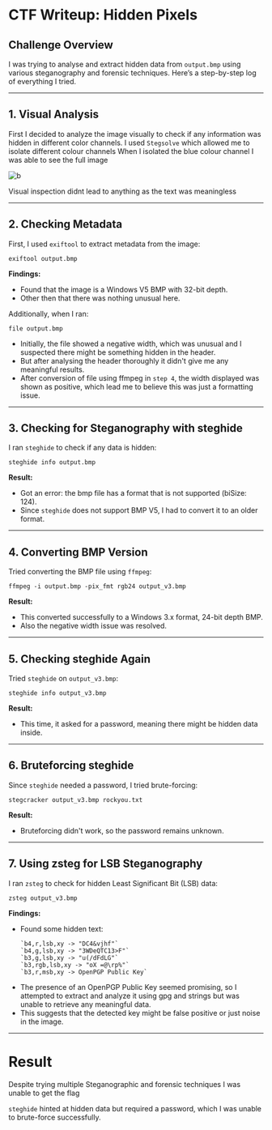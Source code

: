 # CTF Writeup: Hidden Pixels

## Challenge Overview

I was trying to analyse and extract hidden data from `output.bmp` using various steganography and forensic techniques. Here’s a step-by-step log of everything I tried.

---

## 1. Visual Analysis

First I decided to analyze the image visually to check if any information was hidden in different color channels.
I used `Stegsolve` which allowed me to isolate different colour channels
When I isolated the blue colour channel I was able to see the full image

![b](https://github.com/user-attachments/assets/1d02874c-892f-46c7-81fe-da5ddab5e19f)

Visual inspection didnt lead to anything as the text was meaningless

---

## 2. Checking Metadata

First, I used `exiftool` to extract metadata from the image:

```
exiftool output.bmp
```

**Findings:**

* Found that the image is a Windows V5 BMP with 32-bit depth.
* Other then that there was nothing unusual here.

Additionally, when I ran:

```
file output.bmp  
```

- Initially, the file showed a negative width, which was unusual and I suspected there might be something hidden in the header.
- But after analysing the header thoroughly it didn't give me any meaningful results.
- After conversion of file using ffmpeg in `step 4`, the width displayed was shown as positive, which lead me to believe this was just a formatting issue.

---

## 3. Checking for Steganography with steghide

I ran `steghide` to check if any data is hidden:

```
steghide info output.bmp
```

**Result:**

* Got an error: the bmp file has a format that is not supported (biSize: 124).
* Since `steghide` does not support BMP V5, I had to convert it to an older format.

---

## 4. Converting BMP Version

Tried converting the BMP file using `ffmpeg`:

```
ffmpeg -i output.bmp -pix_fmt rgb24 output_v3.bmp
```

**Result:**

* This converted successfully to a Windows 3.x format, 24-bit depth BMP.
* Also the negative width issue was resolved.

---

## 5. Checking steghide Again

Tried `steghide` on `output_v3.bmp`:

```
steghide info output_v3.bmp
```

**Result:**

* This time, it asked for a password, meaning there might be hidden data inside.

---

## 6. Bruteforcing steghide

Since `steghide` needed a password, I tried brute-forcing:

```
stegcracker output_v3.bmp rockyou.txt
```

**Result:**

* Bruteforcing didn't work, so the password remains unknown.

---

## 7. Using zsteg for LSB Steganography

I ran `zsteg` to check for hidden Least Significant Bit (LSB) data:

```
zsteg output_v3.bmp
```

**Findings:**

* Found some hidden text:
  ```
  `b4,r,lsb,xy -> "DC4&vjhf"`
  `b4,g,lsb,xy -> "3WDeQTC13>F"`
  `b3,g,lsb,xy -> "u(/dFdLG"`
  `b3,rgb,lsb,xy -> "oX =@\rp%"`
  `b3,r,msb,xy -> OpenPGP Public Key`
  ```
* The presence of an OpenPGP Public Key seemed promising, so I attempted to extract and analyze it using gpg and strings but was unable to retrieve any meaningful data.
* This suggests that the detected key might be false positive or just noise in the image.

---

# Result
Despite trying multiple Steganographic and forensic techniques I was unable to get the flag

`steghide` hinted at hidden data but required a password, which I was unable to brute-force successfully.

